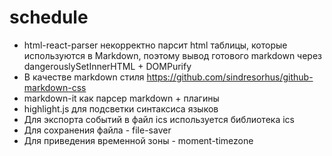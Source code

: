 # schedule

- html-react-parser некорректно парсит html таблицы, которые используются в Markdown, поэтому вывод готового markdown через dangerouslySetInnerHTML + DOMPurify
- В качестве markdown стиля https://github.com/sindresorhus/github-markdown-css
- markdown-it как парсер markdown + плагины
- highlight.js для подсветки синтаксиса языков
- Для экспорта событий в файл ics используется библиотека ics
- Для сохранения файла - file-saver
- Для приведения временной зоны - moment-timezone
